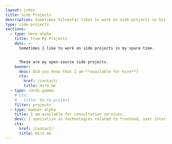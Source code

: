 ```yaml
---
layout: index
title: Side Projects
description: Sometimes Silvestar likes to work on side projects in his spare time. These are his open-source side projects.
type: side-projects
sections:
  - type: hero-alpha
    title: From My Projects
    desc: >-
      Sometimes I like to work on side projects in my spare time.


      These are my open-source side projects.
    banner:
      desc: Did you know that I am **available for hire**?
      cta:
        href: /contact/
        title: Hire me
  - type: cards-gamma
    # cta:
    #   title: Go to project
    filter: projects
  - type: banner-alpha
    title: I am available for consultation services.
    desc: I specialize in technologies related to frontend, user interface, and website development.
    cta:
      href: /contact/
      title: Hire me
---
```

